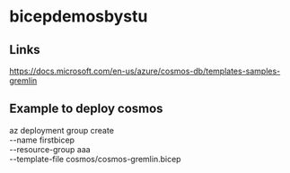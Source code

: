 # bicepdemosbystu

## Links
https://docs.microsoft.com/en-us/azure/cosmos-db/templates-samples-gremlin

## Example to deploy cosmos
az deployment group create \
  --name firstbicep \
  --resource-group aaa \
  --template-file cosmos/cosmos-gremlin.bicep